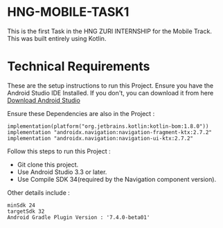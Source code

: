 # HNG-MOBILE-TASK1

This is the first Task in the HNG ZURI INTERNSHIP for the Mobile Track. This was built entirely using Kotlin.

# Technical Requirements

These are the setup instructions to run this Project. Ensure you have the Android Studio IDE Installed. If you
don't, you can download it from here [Download Android Studio](https://developer.android.com/studio)

Ensure these Dependencies are also in the Project :
```
implementation(platform("org.jetbrains.kotlin:kotlin-bom:1.8.0"))
implementation "androidx.navigation:navigation-fragment-ktx:2.7.2"
implementation "androidx.navigation:navigation-ui-ktx:2.7.2"
```

Follow this steps to run this Project :
- Git clone this project.
- Use Android Studio 3.3 or later.
- Use Compile SDK 34(required by the Navigation component version).

Other details include :
```
minSdk 24
targetSdk 32
Android Gradle Plugin Version : '7.4.0-beta01'
```
